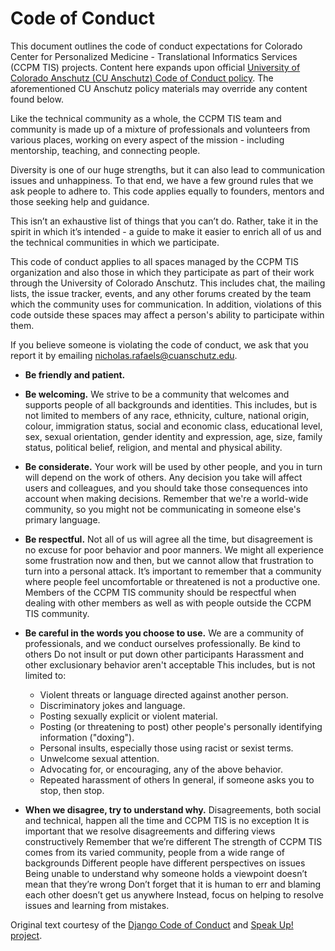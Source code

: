 # Code of Conduct

This document outlines the code of conduct expectations for Colorado Center for Personalized Medicine - Translational Informatics Services (CCPM TIS) projects.
Content here expands upon official [University of Colorado Anschutz (CU Anschutz) Code of Conduct policy](https://www.cu.edu/ope/aps/2027).
The aforementioned CU Anschutz policy materials may override any content found below.

Like the technical community as a whole, the CCPM TIS team and community is made up of a mixture of professionals and volunteers from various places, working on every aspect of the mission - including mentorship, teaching, and connecting people.

Diversity is one of our huge strengths, but it can also lead to communication issues and unhappiness.
To that end, we have a few ground rules that we ask people to adhere to.
This code applies equally to founders, mentors and those seeking help and guidance.

This isn’t an exhaustive list of things that you can’t do.
Rather, take it in the spirit in which it’s intended - a guide to make it easier to enrich all of us and the technical communities in which we participate.

This code of conduct applies to all spaces managed by the CCPM TIS organization and also those in which they participate as part of their work through the University of Colorado Anschutz.
This includes chat, the mailing lists, the issue tracker, events, and any other forums created by the team which the community uses for communication.
In addition, violations of this code outside these spaces may affect a person's ability to participate within them.

If you believe someone is violating the code of conduct, we ask that you report it by emailing [nicholas.rafaels@cuanschutz.edu](mailto:nicholas.rafaels@cuanschutz.edu).

- **Be friendly and patient.**

- **Be welcoming.** We strive to be a community that welcomes and supports people of all backgrounds and identities.
  This includes, but is not limited to members of any race, ethnicity, culture, national origin, colour, immigration status, social and economic class, educational level, sex, sexual orientation, gender identity and expression, age, size, family status, political belief, religion, and mental and physical ability.

- **Be considerate.** Your work will be used by other people, and you in turn will depend on the work of others.
  Any decision you take will affect users and colleagues, and you should take those consequences into account when making decisions.
  Remember that we're a world-wide community, so you might not be communicating in someone else's primary language.

- **Be respectful.** Not all of us will agree all the time, but disagreement is no excuse for poor behavior and poor manners.
  We might all experience some frustration now and then, but we cannot allow that frustration to turn into a personal attack.
  It’s important to remember that a community where people feel uncomfortable or threatened is not a productive one.
  Members of the CCPM TIS community should be respectful when dealing with other members as well as with people outside the CCPM TIS community.

- **Be careful in the words you choose to use.** We are a community of professionals, and we conduct ourselves professionally.
  Be kind to others
  Do not insult or put down other participants
  Harassment and other exclusionary behavior aren't acceptable
  This includes, but is not limited to:

  - Violent threats or language directed against another person.
  - Discriminatory jokes and language.
  - Posting sexually explicit or violent material.
  - Posting (or threatening to post) other people's personally identifying information ("doxing").
  - Personal insults, especially those using racist or sexist terms.
  - Unwelcome sexual attention.
  - Advocating for, or encouraging, any of the above behavior.
  - Repeated harassment of others
    In general, if someone asks you to stop, then stop.

- **When we disagree, try to understand why.** Disagreements, both social and technical, happen all the time and CCPM TIS is no exception
  It is important that we resolve disagreements and differing views constructively
  Remember that we’re different
  The strength of CCPM TIS comes from its varied community, people from a wide range of backgrounds
  Different people have different perspectives on issues
  Being unable to understand why someone holds a viewpoint doesn’t mean that they’re wrong
  Don’t forget that it is human to err and blaming each other doesn’t get us anywhere
  Instead, focus on helping to resolve issues and learning from mistakes.

Original text courtesy of the [Django Code of Conduct](https://www.djangoproject.com/conduct/) and [Speak Up! project](http://web.archive.org/web/20141109123859/http://speakup.io/coc.html).
